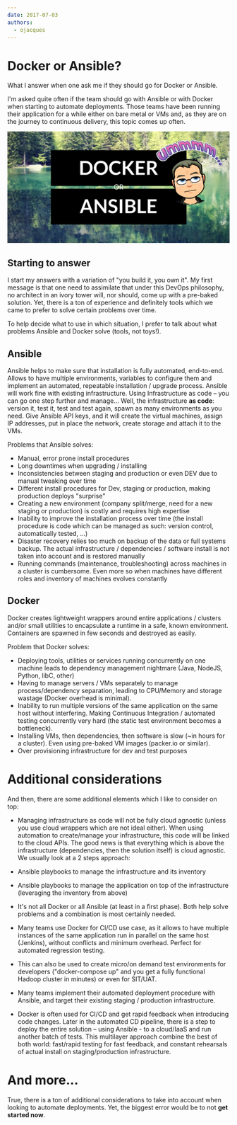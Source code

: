 ```yaml
---
date: 2017-07-03
authors:
  - ojacques
---
```


# Docker or Ansible?

What I answer when one ask me if they should go for Docker or Ansible.

<!-- more -->


I'm asked quite often if the team should go with Ansible or with Docker when 
starting to automate deployments. Those teams have been running their application
for a while either on bare metal or VMs and, as they are on the journey to 
continuous delivery, this topic comes up often.

![Docker or Ansible?](assets/docker.or.ansible.jpg)

## Starting to answer

I start my answers with a variation of "you build it, you own it". My first
message is that one need to assimilate that under this DevOps philosophy, no
architect in an ivory tower will, nor should, come up with a pre-baked solution.
Yet, there is a ton of experience and definitely tools which we came to prefer
to solve certain problems over time.

To help decide what to use in which situation, I prefer to talk about what
problems Ansible and Docker solve (tools, not toys!).

## Ansible

Ansible helps to make sure that installation is fully automated, end-to-end.
Allows to have  multiple environments, variables to configure them and implement
an automated, repeatable installation / upgrade process. Ansible will work fine
with existing infrastructure. Using Infrastructure as code – you can go one step
further and manage... Well, the infrastructure **as code**: version it, test it,
test and test  again, spawn as many environments as you need. Give Ansible API
keys, and it will create the virtual machines, assign IP addresses, put in place
the network, create storage and attach it to the VMs.

Problems that Ansible solves: 

-	Manual, error prone install procedures
- Long downtimes when upgrading / installing
- Inconsistencies between staging and production or even DEV due to manual tweaking over time
- Different install procedures for Dev, staging or production, making production deploys "surprise"
- Creating a new environment (company split/merge, need for a new staging or production) is
costly and requires high expertise
- Inability to improve the installation process over time (the install procedure
is code which can be managed as such: version control, automatically tested, ...)
- Disaster recovery relies too much on backup of the data or full systems backup. The actual
infrastructure / dependencies / software install is not taken into account and
is restored manually
- Running commands (maintenance, troubleshooting) across machines in a cluster
is cumbersome. Even more so when machines have different roles and inventory
of machines evolves constantly

## Docker

Docker creates lightweight wrappers around entire applications / clusters and/or
small utilities to encapsulate a runtime in a safe, known environment.
Containers are spawned in few seconds and destroyed as easily.

Problem that Docker solves:

- Deploying tools, utilities or services running concurrently on one machine
 leads to dependency management nightmare (Java, NodeJS, Python, libC, other)
- Having to manage servers / VMs separately to manage process/dependency
 separation, leading to CPU/Memory and storage wastage (Docker overhead is
 minimal).
- Inability to run multiple versions of the same application on the same host without
interfering. Making Continuous Integration / automated testing concurrently
very hard (the static test environment becomes a bottleneck).
- Installing VMs, then dependencies, then software is slow (~in hours for a
cluster). Even using pre-baked VM images (packer.io or similar). 
- Over provisioning infrastructure for dev and test purposes

# Additional considerations

And then, there are some additional elements which I like to consider on top:

-	Managing infrastructure as code will not be fully cloud agnostic (unless you
use cloud wrappers which are not ideal either). When using automation
to create/manage your infrastructure, this code will be linked to the
cloud APIs. The good news is that everything which is above the
infrastructure (dependencies, then the solution itself)
is cloud agnostic. We usually look at a 2 steps approach:

  - Ansible playbooks to manage the infrastructure and its inventory
  - Ansible playbooks to manage the application on top of the infrastructure 
  (leveraging the inventory from above)
-	It's not all Docker or all Ansible (at least in a first phase). Both 
help solve problems and a combination is most certainly needed.
-	Many teams use Docker for CI/CD use case, as it allows to have multiple
instances of the same application run in parallel on the same host (Jenkins), without
conflicts and minimum overhead. Perfect for automated regression testing. 

  - This can also be used to create micro/on demand test environments for 
    developers ("docker-compose up" and you get a fully functional Hadoop 
    cluster in minutes) or even for SIT/UAT.
-	Many teams implement their automated deployment procedure with Ansible, and
target their existing staging / production infrastructure. 
-	Docker is often used for CI/CD and get rapid feedback when introducing code
changes. Later in the automated CD pipeline, there is a step to deploy the
entire solution – using Ansible - to a cloud/IaaS and run another batch
of tests. This multilayer approach combine the best of both world: fast/rapid
testing for fast feedback, and constant rehearsals of actual install on
staging/production infrastructure.

# And more...

True, there is a ton of additional considerations to take into account when looking
to automate deployments. Yet, the biggest error would be to not **get started now**.